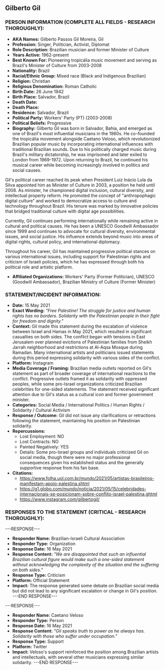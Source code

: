 ## Gilberto Gil

### PERSON INFORMATION (COMPLETE ALL FIELDS - RESEARCH THOROUGHLY):

- **AKA Names:** Gilberto Passos Gil Moreira, Gil
- **Profession:** Singer, Politician, Activist, Diplomat
- **Role Description:** Brazilian musician and former Minister of Culture
- **Years Active:** 1962-present
- **Best Known For:** Pioneering tropicália music movement and serving as Brazil's Minister of Culture from 2003-2008
- **Nationality:** Brazil
- **Racial/Ethnic Group:** Mixed race (Black and Indigenous Brazilian)
- **Religion:** Christian
- **Religious Denomination:** Roman Catholic
- **Birth Date:** 26 June 1942
- **Birth Place:** Salvador, Brazil
- **Death Date:** 
- **Death Place:** 
- **Residence:** Salvador, Brazil
- **Political Party:** Workers' Party (PT) (2003-2008)
- **Political Beliefs:** Progressive
- **Biography:** Gilberto Gil was born in Salvador, Bahia, and emerged as one of Brazil's most influential musicians in the 1960s. He co-founded the tropicália movement alongside Caetano Veloso, which revolutionized Brazilian popular music by incorporating international influences with traditional Brazilian sounds. Due to his politically charged music during Brazil's military dictatorship, he was imprisoned and later exiled to London from 1969-1972. Upon returning to Brazil, he continued his musical career while becoming increasingly involved in politics and social causes.

Gil's political career reached its peak when President Luiz Inácio Lula da Silva appointed him as Minister of Culture in 2003, a position he held until 2008. As minister, he championed digital inclusion, cultural diversity, and intellectual property reform. He promoted the concept of "anthropophagic digital culture" and worked to democratize access to culture and technology throughout Brazil. His tenure was marked by innovative policies that bridged traditional culture with digital age possibilities.

Currently, Gil continues performing internationally while remaining active in cultural and political causes. He has been a UNESCO Goodwill Ambassador since 1999 and continues to advocate for cultural diversity, environmental issues, and social justice. His influence extends beyond music into areas of digital rights, cultural policy, and international diplomacy.

Throughout his career, Gil has maintained progressive political stances on various international issues, including support for Palestinian rights and criticism of Israeli policies, which he has expressed through both his political role and artistic platform.

- **Affiliated Organizations:** Workers' Party (Former Politician), UNESCO (Goodwill Ambassador), Brazilian Ministry of Culture (Former Minister)

### STATEMENT/INCIDENT INFORMATION:
- **Date:** 15 May 2021
- **Exact Wording:** *"Free Palestine! The struggle for justice and human rights has no borders. Solidarity with the Palestinian people in their fight for freedom and dignity."*
- **Context:** Gil made this statement during the escalation of violence between Israel and Hamas in May 2021, which resulted in significant casualties on both sides. The conflict began with tensions in East Jerusalem over planned evictions of Palestinian families from Sheikh Jarrah neighborhood and restrictions at Al-Aqsa Mosque during Ramadan. Many international artists and politicians issued statements during this period expressing solidarity with various sides of the conflict.
- **Platform:** Instagram
- **Media Coverage / Framing:** Brazilian media outlets reported on Gil's statement as part of broader coverage of international reactions to the conflict. Progressive outlets framed it as solidarity with oppressed peoples, while some pro-Israel organizations criticized Brazilian celebrities for one-sided statements. The statement received significant attention due to Gil's status as a cultural icon and former government minister.
- **Categories:** Social Media / International Politics / Human Rights / Solidarity / Cultural Activism
- **Response / Outcome:** Gil did not issue any clarifications or retractions following the statement, maintaining his position on Palestinian solidarity.
- **Repercussions:**
  - Lost Employment: NO
  - Lost Contracts: NO
  - Painted Negatively: YES
  - Details: Some pro-Israel groups and individuals criticized Gil on social media, though there were no major professional consequences given his established status and the generally supportive response from his fan base.
- **Citations:** 
  - https://www.folha.uol.com.br/mundo/2021/05/artistas-brasileiros-manifestam-apoio-palestina.shtml
  - https://g1.globo.com/mundo/noticia/2021/05/15/celebridades-internacionais-se-posicionam-sobre-conflito-israel-palestina.ghtml
  - https://www.instagram.com/gilbertogil/

### RESPONSES TO THE STATEMENT (CRITICAL - RESEARCH THOROUGHLY):

---RESPONSE---
- **Responder Name:** Brazilian-Israeli Cultural Association
- **Responder Type:** Organization
- **Response Date:** 16 May 2021
- **Response Content:** *"We are disappointed that such an influential Brazilian cultural figure would make such a one-sided statement without acknowledging the complexity of the situation and the suffering on both sides."*
- **Response Type:** Criticism
- **Platform:** Official Statement
- **Impact:** The response generated some debate on Brazilian social media but did not lead to any significant escalation or change in Gil's position.
---END RESPONSE---

---RESPONSE---
- **Responder Name:** Caetano Veloso
- **Responder Type:** Person
- **Response Date:** 16 May 2021
- **Response Content:** *"Gil speaks truth to power as he always has. Solidarity with those who suffer under occupation."*
- **Response Type:** Support
- **Platform:** Twitter
- **Impact:** Veloso's support reinforced the position among Brazilian artists and intellectuals, with several other musicians expressing similar solidarity.
---END RESPONSE---